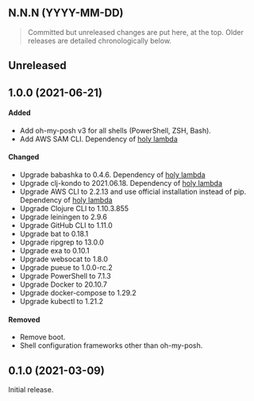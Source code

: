 ## N.N.N (YYYY-MM-DD)

> Committed but unreleased changes are put here, at the top. Older releases are detailed chronologically below. 

## Unreleased

## 1.0.0 (2021-06-21)

#### Added

- Add oh-my-posh v3 for all shells (PowerShell, ZSH, Bash).
- Add AWS SAM CLI. Dependency of [holy lambda](https://github.com/FieryCod/holy-lambda)

#### Changed

- Upgrade babashka to 0.4.6. Dependency of [holy lambda](https://github.com/FieryCod/holy-lambda)
- Upgrade clj-kondo to 2021.06.18. Dependency of [holy lambda](https://github.com/FieryCod/holy-lambda)
- Upgrade AWS CLI to 2.2.13 and use official installation instead of pip. Dependency of [holy lambda](https://github.com/FieryCod/holy-lambda)
- Upgrade Clojure CLI to 1.10.3.855
- Upgrade leiningen to 2.9.6
- Upgrade GitHub CLI to 1.11.0
- Upgrade bat to 0.18.1
- Upgrade ripgrep to 13.0.0
- Upgrade exa to 0.10.1
- Upgrade websocat to 1.8.0
- Upgrade pueue to 1.0.0-rc.2
- Upgrade PowerShell to 7.1.3
- Upgrade Docker to 20.10.7
- Upgrade docker-compose to 1.29.2
- Upgrade kubectl to 1.21.2

#### Removed

- Remove boot.
- Shell configuration frameworks other than oh-my-posh.


## 0.1.0 (2021-03-09)

Initial release.
